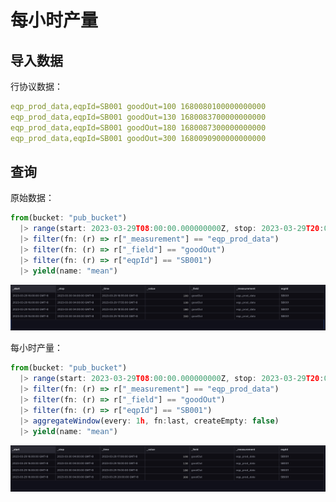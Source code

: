 # 每小时产量

## 导入数据
行协议数据：
```yaml
eqp_prod_data,eqpId=SB001 goodOut=100 1680080100000000000
eqp_prod_data,eqpId=SB001 goodOut=130 1680083700000000000
eqp_prod_data,eqpId=SB001 goodOut=180 1680087300000000000
eqp_prod_data,eqpId=SB001 goodOut=300 1680090900000000000
```

## 查询
原始数据：
```js
from(bucket: "pub_bucket")
  |> range(start: 2023-03-29T08:00:00.000000000Z, stop: 2023-03-29T20:00:00.000000000Z)
  |> filter(fn: (r) => r["_measurement"] == "eqp_prod_data")
  |> filter(fn: (r) => r["_field"] == "goodOut")
  |> filter(fn: (r) => r["eqpId"] == "SB001")
  |> yield(name: "mean")
```
![image](./img/WX20230929-111741@2x.png)

每小时产量：
```js
from(bucket: "pub_bucket")
  |> range(start: 2023-03-29T08:00:00.000000000Z, stop: 2023-03-29T20:00:00.000000000Z)
  |> filter(fn: (r) => r["_measurement"] == "eqp_prod_data")
  |> filter(fn: (r) => r["_field"] == "goodOut")
  |> filter(fn: (r) => r["eqpId"] == "SB001")
  |> aggregateWindow(every: 1h, fn:last, createEmpty: false)
  |> yield(name: "mean")
```

![image](./img/WX20230929-112034@2x.png)
